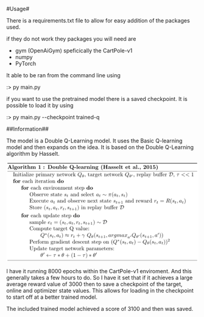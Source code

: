 #Usage#

There is a requirements.txt file to allow for easy addition of the packages used. 

if they do not work they packages you will need are
- gym (OpenAiGym) speficically the CartPole-v1
- numpy
- PyTorch

It able to be ran from the command line using

:> py main.py

if you want to use the pretrained model there is a saved checkpoint. It is possible to load it by using 

:> py main.py --checkpoint trained-q

##Information##

The model is a Double Q-Learning model. It uses the Basic Q-learning model and then expands on the idea. It is 
based on the Double Q-Learning algorithm by Hasselt. 

![img.png](img.png)

I have it running 8000 epochs within the CartPole-v1 enviroment. And this generally takes a few hours to do.
So I have it set that if it achieves a large average reward value of 3000 then to save a checkpoint of the
target, online and optimizer state values. This allows for loading in the checkpoint to start off at a better trained model.

The included trained model achieved a score of 3100 and then was saved.

